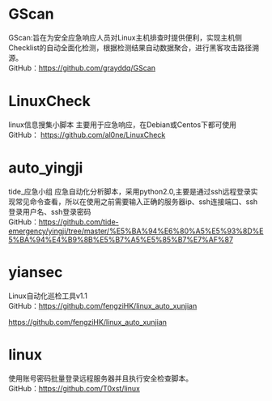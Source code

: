 # GScan  
GScan:旨在为安全应急响应人员对Linux主机排查时提供便利，实现主机侧Checklist的自动全面化检测，根据检测结果自动数据聚合，进行黑客攻击路径溯源。  
GitHub：https://github.com/grayddq/GScan  

# LinuxCheck
linux信息搜集小脚本 主要用于应急响应，在Debian或Centos下都可使用    
GitHub： https://github.com/al0ne/LinuxCheck  

# auto_yingji
tide_应急小组 应急自动化分析脚本，采用python2.0,主要是通过ssh远程登录实现常见命令查看，所以在使用之前需要输入正确的服务器ip、ssh连接端口、ssh登录用户名、ssh登录密码   
GitHub：https://github.com/tide-emergency/yingji/tree/master/%E5%BA%94%E6%80%A5%E5%93%8D%E5%BA%94%E4%B9%8B%E5%B7%A5%E5%85%B7%E7%AF%87    

# yiansec  
Linux自动化巡检工具v1.1  
GitHub：https://github.com/fengziHK/linux_auto_xunjian  

https://github.com/fengziHK/linux_auto_xunjian
# linux 
使用账号密码批量登录远程服务器并且执行安全检查脚本。  
GitHub：https://github.com/T0xst/linux  